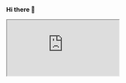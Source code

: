 ### Hi there 👋

<iframe src="https://docs.google.com/spreadsheets/d/e/2PACX-1vSLkxzcCMKw7zWy2cJOdDidrzzuxFx_goqITPkBKQrY6fpf4VV5O88-yZGCj7VnFceHUhkfmZFZSDNt/pubhtml?widget=true&amp;headers=false"></iframe>

<!--
**NathanKolbas/NathanKolbas** is a ✨ _special_ ✨ repository because its `README.md` (this file) appears on your GitHub profile.

Here are some ideas to get you started:

- 🔭 I’m currently working on ...
- 🌱 I’m currently learning ...
- 👯 I’m looking to collaborate on ...
- 🤔 I’m looking for help with ...
- 💬 Ask me about ...
- 📫 How to reach me: ...
- 😄 Pronouns: ...
- ⚡ Fun fact: ...
-->
